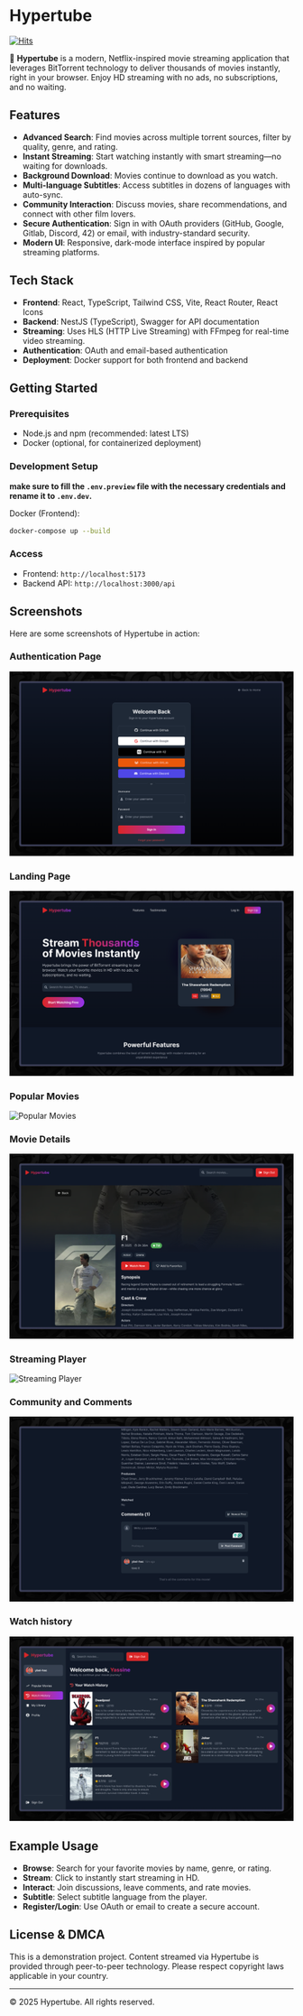 # Hypertube

[![Hits](https://hitcount.dev/p/UBA-code/https://github.com/UBA-code/hypertube.svg)](https://hitcount.dev/p/UBA-code/https://github.com/UBA-code/hypertube)

🍿 **Hypertube** is a modern, Netflix-inspired movie streaming application that leverages BitTorrent technology to deliver thousands of movies instantly, right in your browser. Enjoy HD streaming with no ads, no subscriptions, and no waiting.

## Features

- **Advanced Search**: Find movies across multiple torrent sources, filter by quality, genre, and rating.
- **Instant Streaming**: Start watching instantly with smart streaming—no waiting for downloads.
- **Background Download**: Movies continue to download as you watch.
- **Multi-language Subtitles**: Access subtitles in dozens of languages with auto-sync.
- **Community Interaction**: Discuss movies, share recommendations, and connect with other film lovers.
- **Secure Authentication**: Sign in with OAuth providers (GitHub, Google, Gitlab, Discord, 42) or email, with industry-standard security.
- **Modern UI**: Responsive, dark-mode interface inspired by popular streaming platforms.

## Tech Stack

- **Frontend**: React, TypeScript, Tailwind CSS, Vite, React Router, React Icons
- **Backend**: NestJS (TypeScript), Swagger for API documentation
- **Streaming**: Uses HLS (HTTP Live Streaming) with FFmpeg for real-time video streaming.
- **Authentication**: OAuth and email-based authentication
- **Deployment**: Docker support for both frontend and backend

## Getting Started

### Prerequisites

- Node.js and npm (recommended: latest LTS)
- Docker (optional, for containerized deployment)

### Development Setup

**make sure to fill the `.env.preview` file with the necessary credentials and rename it to `.env.dev`.**

Docker (Frontend):

```bash
docker-compose up --build
```

### Access

- Frontend: `http://localhost:5173`
- Backend API: `http://localhost:3000/api`

## Screenshots

Here are some screenshots of Hypertube in action:

### Authentication Page

![Authentication Page](images/auth.png)

### Landing Page

![Landing Page](images/landing%20page.png)

### Popular Movies

![Popular Movies](images/popular.png)

### Movie Details

![Movie Details](images/movie%20page.png)

### Streaming Player

![Streaming Player](images/video%20player.png)

### Community and Comments

![Comments Section](images/comments.png)

### Watch history

![Watch History](images/watch%20history.png)

## Example Usage

- **Browse**: Search for your favorite movies by name, genre, or rating.
- **Stream**: Click to instantly start streaming in HD.
- **Interact**: Join discussions, leave comments, and rate movies.
- **Subtitle**: Select subtitle language from the player.
- **Register/Login**: Use OAuth or email to create a secure account.

## License & DMCA

This is a demonstration project. Content streamed via Hypertube is provided through peer-to-peer technology. Please respect copyright laws applicable in your country.

---

© 2025 Hypertube. All rights reserved.
